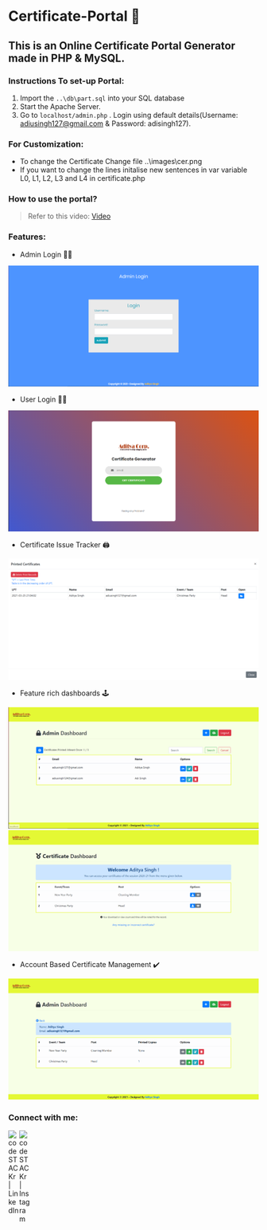 # Certificate-Portal 📝

## This is an Online Certificate Portal Generator made in PHP & MySQL.

### Instructions To set-up Portal:
1. Import the `..\db\part.sql` into your SQL database
2. Start the Apache Server.
3. Go to `localhost/admin.php` . Login using default details(Username: adiusingh127@gmail.com & Password: adisingh127).

### For Customization:
* To change the Certificate Change file ..\images\cer.png
* If you want to change the lines initalise new sentences in var variable L0, L1, L2, L3 and L4 in certificate.php 

### How to use the portal?
> Refer to this video: [Video](https://www.linkedin.com/posts/aditya-s-b29ab0120_php-mysql-javascript-ugcPost-6780910546913964032-_F5X)

### Features:
* Admin Login 🧑‍💻

![alt text](https://github.com/AdiSR127/Certificate-Portal/blob/master/demo/admin_login.PNG)

* User Login 🧑‍💼

![alt text](https://github.com/AdiSR127/Certificate-Portal/blob/master/demo/User_Login.PNG)

* Certificate Issue Tracker 🖨️

![alt text](https://github.com/AdiSR127/Certificate-Portal/blob/master/demo/Print%20track.PNG)

* Feature rich dashboards 🕹️

![alt text](https://github.com/AdiSR127/Certificate-Portal/blob/master/demo/Admin_Dash1.PNG)
![alt text](https://github.com/AdiSR127/Certificate-Portal/blob/master/demo/User_dash.PNG)

* Account Based Certificate Management ✔️

![alt text](https://github.com/AdiSR127/Certificate-Portal/blob/master/demo/Admin_dash2.PNG)


### Connect with me:
[<img align="left" alt="codeSTACKr | LinkedIn" width="22px" src="https://cdn.jsdelivr.net/npm/simple-icons@v3/icons/linkedin.svg" />][linkedin]
[<img align="left" alt="codeSTACKr | Instagram" width="22px" src="https://cdn.jsdelivr.net/npm/simple-icons@v3/icons/instagram.svg" />][instagram]
<br />



[instagram]: https://www.instagram.com/adi_baba.exe/
[linkedin]: https://www.linkedin.com/in/aditya-s-b29ab0120/
